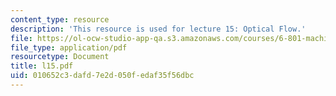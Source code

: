 ```yaml
---
content_type: resource
description: 'This resource is used for lecture 15: Optical Flow.'
file: https://ol-ocw-studio-app-qa.s3.amazonaws.com/courses/6-801-machine-vision-fall-2004/010652c3dafd7e2d050fedaf35f56dbc_l15.pdf
file_type: application/pdf
resourcetype: Document
title: l15.pdf
uid: 010652c3-dafd-7e2d-050f-edaf35f56dbc
---
```


